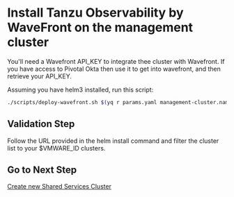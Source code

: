 # Install Tanzu Observability by WaveFront on the management cluster

You'll need a Wavefront API_KEY to integrate thee cluster with Wavefront.
If you have access to Pivotal Okta then use it to get into wavefront, and then retrieve your API_KEY.

Assuming you have helm3 installed, run this script:

```bash
./scripts/deploy-wavefront.sh $(yq r params.yaml management-cluster.name)
```

## Validation Step

Follow the URL provided in the helm install command and filter the cluster list to your $VMWARE_ID clusters.

## Go to Next Step

[Create new Shared Services Cluster](../shared-services-cluster/01_install_tkg_ssc.md)